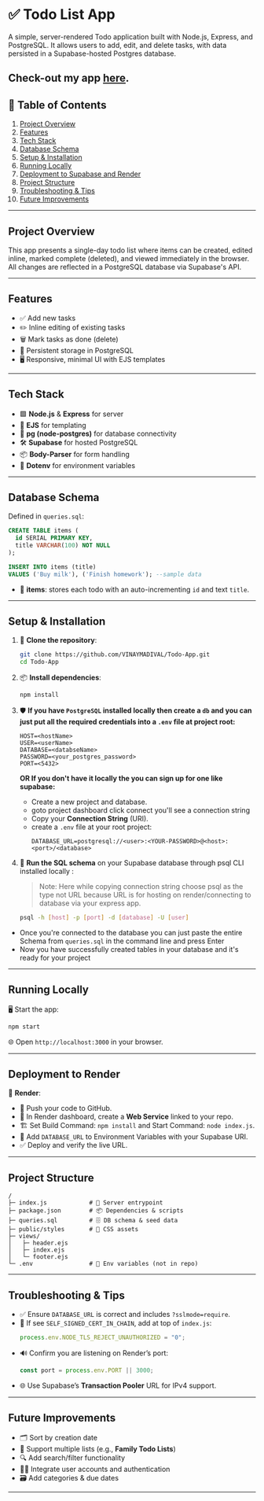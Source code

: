 # ✅ Todo List App

A simple, server-rendered Todo application built with Node.js, Express, and PostgreSQL. It allows users to add, edit, and delete tasks, with data persisted in a Supabase-hosted Postgres database.


Check-out my app [here](https://todo-app-y4pm.onrender.com).
---

## 📖 Table of Contents

1. [Project Overview](#project-overview)
2. [Features](#features)
3. [Tech Stack](#tech-stack)
4. [Database Schema](#database-schema)
5. [Setup & Installation](#setup--installation)
6. [Running Locally](#running-locally)
7. [Deployment to Supabase and Render](#deployment-to-supabase-and-render)
8. [Project Structure](#project-structure)
9. [Troubleshooting & Tips](#troubleshooting--tips)
10. [Future Improvements](#future-improvements)

---

## Project Overview

This app presents a single-day todo list where items can be created, edited inline, marked complete (deleted), and viewed immediately in the browser. All changes are reflected in a PostgreSQL database via Supabase's API.

---

## Features

- ✅ Add new tasks
- ✏️ Inline editing of existing tasks
- 🗑️ Mark tasks as done (delete)
- 💾 Persistent storage in PostgreSQL
- 🖥️ Responsive, minimal UI with EJS templates

---

## Tech Stack

- 🟩 **Node.js** & **Express** for server
- 🎨 **EJS** for templating
- 🐘 **pg (node-postgres)** for database connectivity
- 🛠️ **Supabase** for hosted PostgreSQL
- 📦 **Body-Parser** for form handling
- 🔐 **Dotenv** for environment variables

---

## Database Schema

Defined in `queries.sql`:

```sql
CREATE TABLE items (
  id SERIAL PRIMARY KEY,
  title VARCHAR(100) NOT NULL
);

INSERT INTO items (title)
VALUES ('Buy milk'), ('Finish homework'); --sample data
```

- 📝 **items**: stores each todo with an auto-incrementing `id` and text `title`.

---

## Setup & Installation

1. 📂 **Clone the repository**:
   ```bash
   git clone https://github.com/VINAYMADIVAL/Todo-App.git
   cd Todo-App
   ```
2. 📦 **Install dependencies**:
   ```bash
   npm install
   ```
3. 🛡️ **If you have `PostgreSQL` installed locally then create a `db` and you can just put all the required credentials into a **`.env`** file at project root:**
   ```env
   HOST=<hostName>
   USER=<userName>
   DATABASE=<databseName>
   PASSWORD=<your_postgres_password>
   PORT=<5432>
   ```
   **OR If you don't have it locally the you can sign up for one like supabase:**
   -  Create a new project and database.
   - goto project dashboard click connect you'll see a connection string
   - Copy your **Connection String** (URI).
   - create a `.env` file at your root project:
      ```env
      DATABASE_URL=postgresql://<user>:<YOUR-PASSWORD>@<host>:<port>/<database>
      ```
4. 🧱 **Run the SQL schema** on your Supabase database through psql CLI installed locally :
   >Note: Here while copying connection string choose psql as the type not URL because URL is for hosting on render/connecting to database via your express app.</mark>

   ```bash
   psql -h [host] -p [port] -d [database] -U [user]
   ```
  - Once you're connected to the database you can just paste the entire Schema from `queries.sql` in the command line and press Enter
  - Now you have successfully created tables in your database and it's ready for your project
---

## Running Locally

🖥️ Start the app:

```bash
npm start
```

🌐 Open `http://localhost:3000` in your browser.

---

## Deployment to Render

 🚀 **Render**:
   - 🔁 Push your code to GitHub.
   - 🧩 In Render dashboard, create a **Web Service** linked to your repo.
   - 🏗️ Set Build Command: `npm install` and Start Command: `node index.js`.
   - 🔐 Add `DATABASE_URL` to Environment Variables with your Supabase URI.
   - ✅ Deploy and verify the live URL.

---

## Project Structure

```
/
├─ index.js            # 🚀 Server entrypoint
├─ package.json        # 📦 Dependencies & scripts
├─ queries.sql         # 🗄️ DB schema & seed data
├─ public/styles       # 🎨 CSS assets
├─ views/
│   ├─ header.ejs
│   ├─ index.ejs
│   └─ footer.ejs
└─ .env                # 🔐 Env variables (not in repo)
```

---

## Troubleshooting & Tips

- ✅ Ensure `DATABASE_URL` is correct and includes `?sslmode=require`.
- 🧱 If see `SELF_SIGNED_CERT_IN_CHAIN`, add at top of `index.js`:
  ```js
  process.env.NODE_TLS_REJECT_UNAUTHORIZED = "0";
  ```
- 🔊 Confirm you are listening on Render’s port:
  ```js
  const port = process.env.PORT || 3000;
  ```
- 🌐 Use Supabase’s **Transaction Pooler** URL for IPv4 support.

---

## Future Improvements

- 🗂️ Sort by creation date
- 📝 Support multiple lists (e.g., **Family Todo Lists**)
- 🔍 Add search/filter functionality
- 🧑‍💻 Integrate user accounts and authentication
- 🗃️ Add categories & due dates

---

